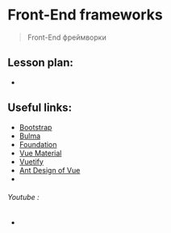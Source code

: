 ﻿# Front-End frameworks
> Front-End фреймворки


## Lesson plan:
+ []()

## Useful links:
+ [Bootstrap](https://getbootstrap.com/)
+ [Bulma](https://bulma.io/)
+ [Foundation](https://get.foundation/)
+ [Vue Material](https://www.creative-tim.com/vuematerial)
+ [Vuetify](https://vuetifyjs.com/en/)
+ [Ant Design of Vue](https://www.antdv.com/docs/vue/introduce/)
+ []()

###### Youtube :
+ []()
